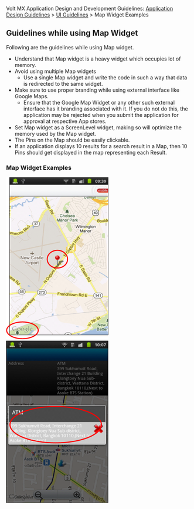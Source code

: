                           

Volt MX  Application Design and Development Guidelines: [Application Design Guidelines](Application_Design_Guidelines_Overview.md) > [UI Guidelines](UI_Guidelines.md) > Map Widget Examples

Guidelines while using Map Widget
---------------------------------

Following are the guidelines while using Map widget.

*   Understand that Map widget is a heavy widget which occupies lot of memory.
*   Avoid using multiple Map widgets
    *   Use a single Map widget and write the code in such a way that data is redirected to the same widget.
*   Make sure to use proper branding while using external interface like Google Maps.
    *   Ensure that the Google Map Widget or any other such external interface has it branding associated with it. If you do not do this, the application may be rejected when you submit the application for approval at respective App stores.
*   Set Map widget as a ScreenLevel widget, making so will optimize the memory used by the Map widget.
*   The Pins on the Map should be easily clickable.
*   If an application displays 10 results for a search result in a Map, then 10 Pins should get displayed in the map representing each Result.

### Map Widget Examples

![](Resources/Images/Map_Widget_Examples1_280x442.png) ![](Resources/Images/Map_Widget_Examples2_280x442.png)
